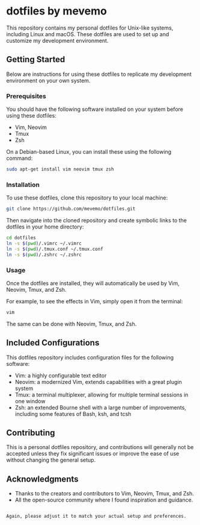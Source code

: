 
# dotfiles by mevemo

This repository contains my personal dotfiles for Unix-like systems, including Linux and macOS. These dotfiles are used to set up and customize my development environment.

## Getting Started

Below are instructions for using these dotfiles to replicate my development environment on your own system.

### Prerequisites

You should have the following software installed on your system before using these dotfiles:

- Vim, Neovim
- Tmux
- Zsh

On a Debian-based Linux, you can install these using the following command:

```sh
sudo apt-get install vim neovim tmux zsh
```

### Installation

To use these dotfiles, clone this repository to your local machine:

```sh
git clone https://github.com/mevemo/dotfiles.git
```

Then navigate into the cloned repository and create symbolic links to the dotfiles in your home directory:

```sh
cd dotfiles
ln -s $(pwd)/.vimrc ~/.vimrc
ln -s $(pwd)/.tmux.conf ~/.tmux.conf
ln -s $(pwd)/.zshrc ~/.zshrc
```

### Usage

Once the dotfiles are installed, they will automatically be used by Vim, Neovim, Tmux, and Zsh.

For example, to see the effects in Vim, simply open it from the terminal:

```sh
vim
```

The same can be done with Neovim, Tmux, and Zsh.

## Included Configurations

This dotfiles repository includes configuration files for the following software:

- Vim: a highly configurable text editor
- Neovim: a modernized Vim, extends capabilities with a great plugin system
- Tmux: a terminal multiplexer, allowing for multiple terminal sessions in one window
- Zsh: an extended Bourne shell with a large number of improvements, including some features of Bash, ksh, and tcsh

## Contributing

This is a personal dotfiles repository, and contributions will generally not be accepted unless they fix significant issues or improve the ease of use without changing the general setup.

## Acknowledgments

- Thanks to the creators and contributors to Vim, Neovim, Tmux, and Zsh.
- All the open-source community where I found inspiration and guidance.
```

Again, please adjust it to match your actual setup and preferences.
